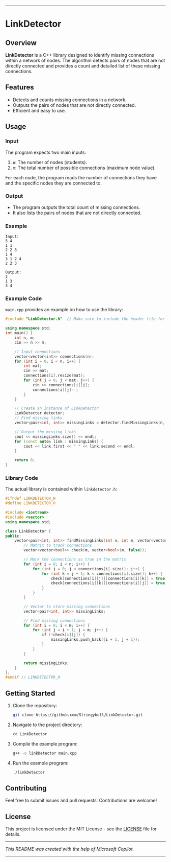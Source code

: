 
---

# LinkDetector

## Overview

**LinkDetector** is a C++ library designed to identify missing connections within a network of nodes. The algorithm detects pairs of nodes that are not directly connected and provides a count and detailed list of these missing connections.

## Features

- Detects and counts missing connections in a network.
- Outputs the pairs of nodes that are not directly connected.
- Efficient and easy to use.

## Usage

### Input

The program expects two main inputs:
1. `n`: The number of nodes (students).
2. `m`: The total number of possible connections (maximum node value).

For each node, the program reads the number of connections they have and the specific nodes they are connected to.

### Output

- The program outputs the total count of missing connections.
- It also lists the pairs of nodes that are not directly connected.

### Example

```
Input:
5 4
1 1
2 2 3
1 4
3 1 2 4
2 2 3

Output:
2
1 3
3 4
```

### Example Code

`main.cpp` provides an example on how to use the library:

```cpp
#include "LinkDetector.h"  // Make sure to include the header file for the class

using namespace std;
int main() {
    int n, m;
    cin >> n >> m;

    // Input connections
    vector<vector<int>> connections(n);
    for (int i = 0; i < n; i++) {
        int mat;
        cin >> mat;
        connections[i].resize(mat);
        for (int j = 0; j < mat; j++) {
            cin >> connections[i][j];
            connections[i][j]--;
        }
    }

    // Create an instance of LinkDetector
    LinkDetector detector;
    // Find missing links
    vector<pair<int, int>> missingLinks = detector.findMissingLinks(n, m, connections);

    // Output the missing links
    cout << missingLinks.size() << endl;
    for (const auto& link : missingLinks) {
        cout << link.first << " " << link.second << endl;
    }

    return 0;
}

```

### Library Code

The actual library is contained within `linkdetector.h`:

```cpp
#ifndef LINKDETECTOR_H
#define LINKDETECTOR_H

#include <iostream>
#include <vector>
using namespace std;

class LinkDetector {
public:
    vector<pair<int, int>> findMissingLinks(int n, int m, vector<vector<int>> connections) {
        // Matrix to track connections
        vector<vector<bool>> check(m, vector<bool>(m, false));

        // Mark the connections as true in the matrix
        for (int i = 0; i < n; i++) {
            for (int j = 0; j < connections[i].size(); j++) {
                for (int k = j + 1; k < connections[i].size(); k++) {
                    check[connections[i][j]][connections[i][k]] = true;
                    check[connections[i][k]][connections[i][j]] = true;
                }
            }
        }

        // Vector to store missing connections
        vector<pair<int, int>> missingLinks;

        // Find missing connections
        for (int i = 0; i < m; i++) {
            for (int j = i + 1; j < m; j++) {
                if (!check[i][j]) {
                    missingLinks.push_back({i + 1, j + 1});
                }
            }
        }

        return missingLinks;
    }
};
#endif // LINKDETECTOR_H
```

## Getting Started

1. Clone the repository:
    ```sh
    git clone https://github.com/Stringybell/LinkDetector.git
    ```
2. Navigate to the project directory:
    ```sh
    cd LinkDetector
    ```
3. Compile the example program:
    ```sh
    g++ -o linkDetector main.cpp
    ```
4. Run the example program:
    ```sh
    ./linkDetector
    ```

## Contributing

Feel free to submit issues and pull requests. Contributions are welcome!

## License

This project is licensed under the MIT License - see the [LICENSE](https://en.wikipedia.org/wiki/MIT_License) file for details.

---

*This README was created with the help of Microsoft Copilot.*

---